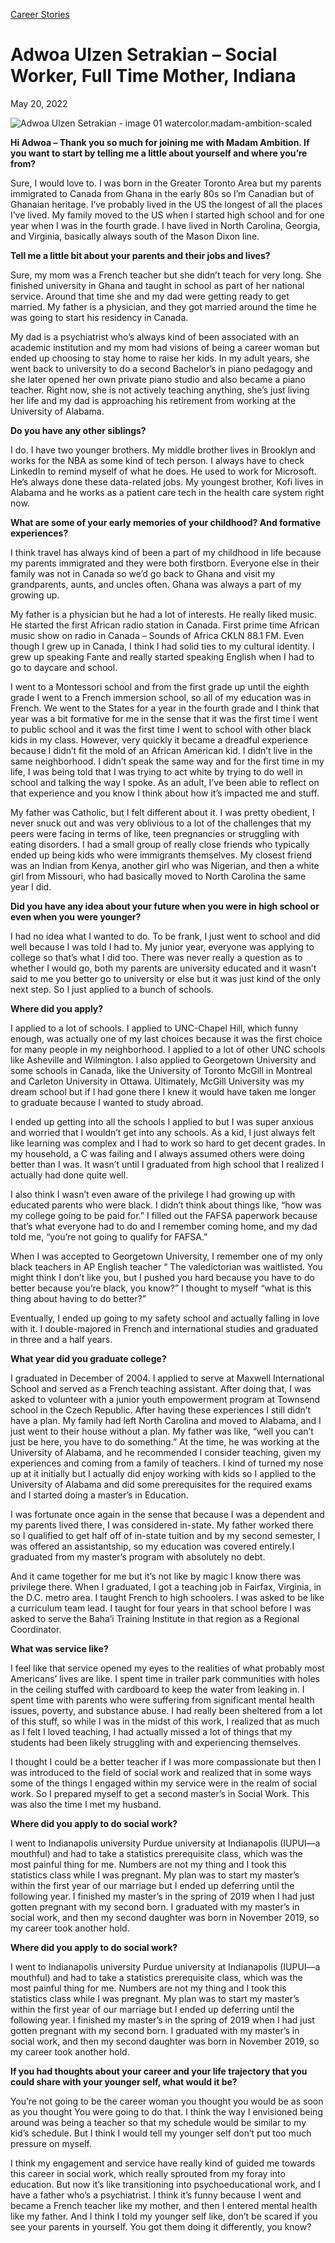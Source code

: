 [//]: # (title: Adwoa Ulzen Setrakian –Social Worker, Full Time Mother, Indiana)
[//]: # (url: https://madamambition.com/social-worker-full-time-mother/)
[//]: # (filename: social-worker-full-time-mother.md)
[//]: # (main_image: /articles/images/Adwoa-Ulzen-Setrakian-image-01-watercolor.madam-ambition-scaled-1.jpeg)

[Career Stories](https://madamambition.com/category/career-stories/)

Adwoa Ulzen Setrakian – 
Social Worker, Full Time Mother, Indiana
=================================================================

May 20, 2022

![](/articles/images/Adwoa-Ulzen-Setrakian-image-01-watercolor.madam-ambition-scaled-1.jpeg "Adwoa Ulzen Setrakian - image 01 watercolor.madam-ambition-scaled")

**Hi Adwoa – Thank you so much for joining me with Madam Ambition. If you want to start by telling me a little about yourself and where you’re from?**

Sure, I would love to. I was born in the Greater Toronto Area but my parents immigrated to Canada from Ghana in the early 80s so I’m Canadian but of Ghanaian heritage. I’ve probably lived in the US the longest of all the places I’ve lived. My family moved to the US when I started high school and for one year when I was in the fourth grade. I have lived in North Carolina, Georgia, and Virginia, basically always south of the Mason Dixon line.

**Tell me a little bit about your parents and their jobs and lives?**

Sure, my mom was a French teacher but she didn’t teach for very long. She finished university in Ghana and taught in school as part of her national service. Around that time she and my dad were getting ready to get married. My father is a physician, and they got married around the time he was going to start his residency in Canada.

My dad is a psychiatrist who’s always kind of been associated with an academic institution and my mom had visions of being a career woman but ended up choosing to stay home to raise her kids. In my adult years, she went back to university to do a second Bachelor’s in piano pedagogy and she later opened her own private piano studio and also became a piano teacher. Right now, she is not actively teaching anything, she’s just living her life and my dad is approaching his retirement from working at the University of Alabama.

**Do you have any other siblings?**

I do. I have two younger brothers. My middle brother lives in Brooklyn and works for the NBA as some kind of tech person. I always have to check LinkedIn to remind myself of what he does. He used to work for Microsoft. He’s always done these data-related jobs. My youngest brother, Kofi lives in Alabama and he works as a patient care tech in the health care system right now.

**What are some of your early memories of your childhood? And formative experiences?**

I think travel has always kind of been a part of my childhood in life because my parents immigrated and they were both firstborn. Everyone else in their family was not in Canada so we’d go back to Ghana and visit my grandparents, aunts, and uncles often. Ghana was always a part of my growing up.

My father is a physician but he had a lot of interests. He really liked music. He started the first African radio station in Canada. First prime time African music show on radio in Canada – Sounds of Africa CKLN 88.1 FM. Even though I grew up in Canada, I think I had solid ties to my cultural identity. I grew up speaking Fante and really started speaking English when I had to go to daycare and school.

I went to a Montessori school and from the first grade up until the eighth grade I went to a French immersion school, so all of my education was in French. We went to the States for a year in the fourth grade and I think that year was a bit formative for me in the sense that it was the first time I went to public school and it was the first time I went to school with other black kids in my class. However, very quickly it became a dreadful experience because I didn’t fit the mold of an African American kid. I didn’t live in the same neighborhood. I didn’t speak the same way and for the first time in my life, I was being told that I was trying to act white by trying to do well in school and talking the way I spoke. As an adult, I’ve been able to reflect on that experience and you know I think about how it’s impacted me and stuff.

My father was Catholic, but I felt different about it. I was pretty obedient, I never snuck out and was very oblivious to a lot of the challenges that my peers were facing in terms of like, teen pregnancies or struggling with eating disorders. I had a small group of really close friends who typically ended up being kids who were immigrants themselves. My closest friend was an Indian from Kenya, another girl who was Nigerian, and then a white girl from Missouri, who had basically moved to North Carolina the same year I did.

**Did you have any idea about your future when you were in high school or even when you were younger?**

I had no idea what I wanted to do. To be frank, I just went to school and did well because I was told I had to. My junior year, everyone was applying to college so that’s what I did too. There was never really a question as to whether I would go, both my parents are university educated and it wasn’t said to me you better go to university or else but it was just kind of the only next step. So I just applied to a bunch of schools.

**Where did you apply?**

I applied to a lot of schools. I applied to UNC-Chapel Hill, which funny enough, was actually one of my last choices because it was the first choice for many people in my neighborhood. I applied to a lot of other UNC schools like Asheville and Wilmington. I also applied to Georgetown University and some schools in Canada, like the University of Toronto McGill in Montreal and Carleton University in Ottawa. Ultimately, McGill University was my dream school but if I had gone there I knew it would have taken me longer to graduate because I wanted to study abroad.

I ended up getting into all the schools I applied to but I was super anxious and worried that I wouldn’t get into any schools. As a kid, I just always felt like learning was complex and I had to work so hard to get decent grades. In my household, a C was failing and I always assumed others were doing better than I was. It wasn’t until I graduated from high school that I realized I actually had done quite well.

I also think I wasn’t even aware of the privilege I had growing up with educated parents who were black. I didn’t think about things like, “how was my college going to be paid for.” I filled out the FAFSA paperwork because that’s what everyone had to do and I remember coming home, and my dad told me, “you’re not going to qualify for FAFSA.”

When I was accepted to Georgetown University, I remember one of my only black teachers in AP English teacher “ The valedictorian was waitlisted. You might think I don’t like you, but I pushed you hard because you have to do better because you’re black, you know?” I thought to myself “what is this thing about having to do better?”

Eventually, I ended up going to my safety school and actually falling in love with it. I double-majored in French and international studies and graduated in three and a half years.

**What year did you graduate college?**

I graduated in December of 2004. I applied to serve at Maxwell International School and served as a French teaching assistant. After doing that, I was asked to volunteer with a junior youth empowerment program at Townsend school in the Czech Republic. After having these experiences I still didn’t have a plan. My family had left North Carolina and moved to Alabama, and I just went to their house without a plan. My father was like, “well you can’t just be here, you have to do something.” At the time, he was working at the University of Alabama, and he recommended I consider teaching, given my experiences and coming from a family of teachers. I kind of turned my nose up at it initially but I actually did enjoy working with kids so I applied to the University of Alabama and did some prerequisites for the required exams and I started doing a master’s in Education.

I was fortunate once again in the sense that because I was a dependent and my parents lived there, I was considered in-state. My father worked there so I qualified to get half off of in-state tuition and by my second semester, I was offered an assistantship, so my education was covered entirely.I graduated from my master’s program with absolutely no debt.

And it came together for me but it’s not like by magic I know there was privilege there. When I graduated, I got a teaching job in Fairfax, Virginia, in the D.C. metro area. I taught French to high schoolers. I was asked to be like a curriculum team lead. I taught for four years in that school before I was asked to serve the Baha’i Training Institute in that region as a Regional Coordinator.

**What was service like?**

I feel like that service opened my eyes to the realities of what probably most Americans’ lives are like. I spent time in trailer park communities with holes in the ceiling stuffed with cardboard to keep the water from leaking in. I spent time with parents who were suffering from significant mental health issues, poverty, and substance abuse. I had really been sheltered from a lot of this stuff, so while I was in the midst of this work, I realized that as much as I felt I loved teaching, I had actually missed a lot of things that my students had been likely struggling with and experiencing themselves.

I thought I could be a better teacher if I was more compassionate but then I was introduced to the field of social work and realized that in some ways some of the things I engaged within my service were in the realm of social work. So I prepared myself to get a second master’s in Social Work. This was also the time I met my husband.

**Where did you apply to do social work?**

I went to Indianapolis university Purdue university at Indianapolis (IUPUI—a mouthful) and had to take a statistics prerequisite class, which was the most painful thing for me. Numbers are not my thing and I took this statistics class while I was pregnant. My plan was to start my master’s within the first year of our marriage but I ended up deferring until the following year. I finished my master’s in the spring of 2019 when I had just gotten pregnant with my second born. I graduated with my master’s in social work, and then my second daughter was born in November 2019, so my career took another hold.

**Where did you apply to do social work?**

I went to Indianapolis university Purdue university at Indianapolis (IUPUI—a mouthful) and had to take a statistics prerequisite class, which was the most painful thing for me. Numbers are not my thing and I took this statistics class while I was pregnant. My plan was to start my master’s within the first year of our marriage but I ended up deferring until the following year. I finished my master’s in the spring of 2019 when I had just gotten pregnant with my second born. I graduated with my master’s in social work, and then my second daughter was born in November 2019, so my career took another hold.

**If you had thoughts about your career and your life trajectory that you could share with your younger self, what would it be?**

You’re not going to be the career woman you thought you would be as soon as you thought You were going to do that. I think the way I envisioned being around was being a teacher so that my schedule would be similar to my kid’s schedule. But I think I would tell my younger self don’t put too much pressure on myself.

I think my engagement and service have really kind of guided me towards this career in social work, which really sprouted from my foray into education. But now it’s like transitioning into psychoeducational work, and I have a father who’s a psychiatrist. I think it’s funny because I went and became a French teacher like my mother, and then I entered mental health like my father. And I think I told my younger self like, don’t be scared if you see your parents in yourself. You got them doing it differently, you know?